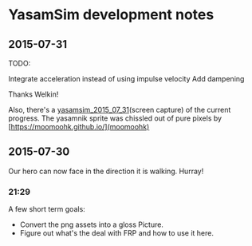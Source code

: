 # YasamSim development notes

## 2015-07-31

TODO:

Integrate acceleration instead of using impulse velocity
Add dampening

Thanks Welkin!

Also, there's a [yasamsim_2015_07_31](screen capture) of the current progress.
The yasamnik sprite was chissled out of pure pixels by [https://moomoohk.github.io/](moomoohk)

## 2015-07-30

Our hero can now face in the direction it is walking. Hurray!

### 21:29

A few short term goals:

* Convert the png assets into a gloss Picture.
* Figure out what's the deal with FRP and how to use it here.

[yasamsim_2015_07_31]: </yasamsim-2015-07-31.gif>
